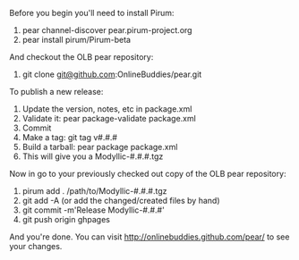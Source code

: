 Before you begin you'll need to install Pirum:

1. pear channel-discover pear.pirum-project.org
2. pear install pirum/Pirum-beta

And checkout the OLB pear repository:

1. git clone git@github.com:OnlineBuddies/pear.git

To publish a new release:

1. Update the version, notes, etc in package.xml
2. Validate it: pear package-validate package.xml
3. Commit
4. Make a tag: git tag v#.#.#
5. Build a tarball: pear package package.xml
6. This will give you a Modyllic-#.#.#.tgz

Now in go to your previously checked out copy of the OLB pear repository:

1. pirum add . /path/to/Modyllic-#.#.#.tgz
2. git add -A (or add the changed/created files by hand)
3. git commit -m'Release Modyllic-#.#.#'
4. git push origin ghpages

And you're done.  You can visit http://onlinebuddies.github.com/pear/ to see your changes.
